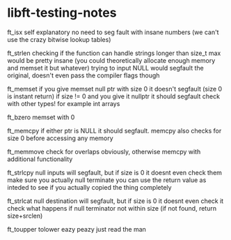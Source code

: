 # libft-testing-notes

ft_isx
  self explanatory
  no need to seg fault with insane numbers (we can't use the crazy bitwise lookup tables)

ft_strlen
  checking if the function can handle strings longer than size_t max would be pretty insane (you could theoretically allocate enough memory and memset it but whatever)
  trying to input NULL would segfault the original, doesn't even pass the compiler flags though

ft_memset
  if you give memset null ptr with size 0 it doesn't segfault (size 0 is instant return)
  if size != 0 and you give it nullptr it should segfault
  check with other types! for example int arrays

ft_bzero
  memset with 0

ft_memcpy
  if either ptr is NULL it should segfault. memcpy also checks for size 0 before accessing any memory

ft_memmove
  check for overlaps obviously, otherwise memcpy with additional functionality

ft_strlcpy
  null inputs will segfault, but if size is 0 it doesnt even check them
  make sure you actually null terminate
  you can use the return value as inteded to see if you actually copied the thing completely

ft_strlcat
  null destination will segfault, but if size is 0 it doesnt even check it
  check what happens if null terminator not within size (if not found, return size+srclen)

ft_toupper tolower
  eazy peazy just read the man
